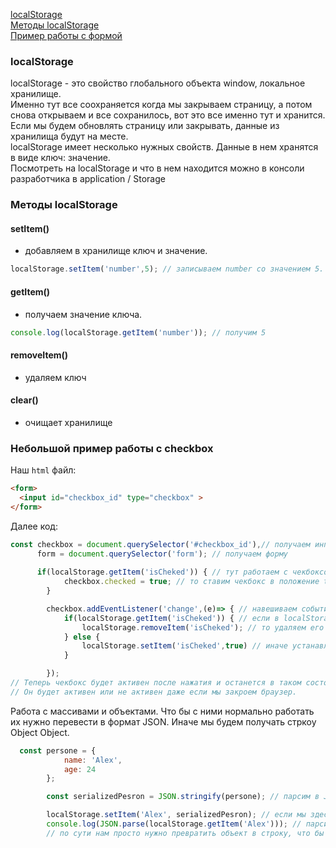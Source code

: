 [localStorage](#localstorage)<br>
[Методы localStorage](#методы-localstorage)<br>
[Пример работы с формой](#небольшой-пример-работы-с-checkbox)<br>
### localStorage
localStorage - это свойство глобального объекта window, локальное хранилище.<br>
Именно тут все соохраняется когда мы закрываем страницу, а потом снова открываем и все сохранилось, вот это все именно тут и хранится.
Если мы будем обновлять страницу или закрывать, данные из хранилища будут на месте.<br>
localStorage имеет несколько нужных свойств. Данные в нем хранятся в виде ключ: значение.<br>
Посмотреть на localStorage и что в нем находится можно в консоли разработчика в application / Storage

### Методы localStorage
#### setItem()
- добавляем в хранилище ключ и значение.
```javaScript
localStorage.setItem('number',5); // записываем number со значением 5. Если такое свойство есть, то значение просто перезапишется
```

#### getItem()
 - получаем значение ключа.
```javaScript
console.log(localStorage.getItem('number')); // получим 5
```
#### removeItem()
- удаляем ключ
#### clear()
- очищает хранилище

### Небольшой пример работы с checkbox
Наш `html` файл:
```html
<form>
  <input id="checkbox_id" type="checkbox" >
</form>
```
Далее код:
```javaScript
const checkbox = document.querySelector('#checkbox_id'),// получаем инпут
      form = document.querySelector('form'); // получаем форму
    
      if(localStorage.getItem('isCheked')) { // тут работаем с чекбоксом. Если в хранилище есть isCheked
            checkbox.checked = true; // то ставим чекбокс в положение true то есть с галочкой
        } 

        checkbox.addEventListener('change',(e)=> { // навешиваем событие
            if(localStorage.getItem('isCheked')) { // если в localStorage есть ключ isCheked
                localStorage.removeItem('isCheked'); // то удаляем его
            } else {
                localStorage.setItem('isCheked',true) // иначе устанавливем ключ isCheked и значение true
            }

        });
// Теперь чекбокс будет активен после нажатия и останется в таком состоянии, пока мы еще раз не нажем на него.
// Он будет активен или не активен даже если мы закроем браузер.        
```

Работа с массивами и объектами. Что бы с ними нормально работать их нужно перевести в формат JSON. Иначе мы будем получать стркоу Object Object.

```javaScript
  const persone = {
            name: 'Alex',
            age: 24
        };

        const serializedPesron = JSON.stringify(persone); // парсим в JSON

        localStorage.setItem('Alex', serializedPesron); // если мы здесь значение впишем presone, то в localStorage будет Object Object.
        console.log(JSON.parse(localStorage.getItem('Alex'))); // парсим обратно и получаем наш обычный объект
        // по сути нам просто нужно превратить объект в строку, что бы хранить его в localStorage
```

